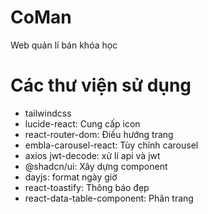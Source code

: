 # CoMan

Web quản lí bán khóa học

# Các thư viện sử dụng

- tailwindcss
- lucide-react: Cung cấp icon
- react-router-dom: Điều hướng trang
- embla-carousel-react: Tùy chỉnh carousel
- axios jwt-decode: xử lí api và jwt
- @shadcn/ui: Xây dựng component
- dayjs: format ngày giờ
- react-toastify: Thông báo đẹp
- react-data-table-component: Phân trang
